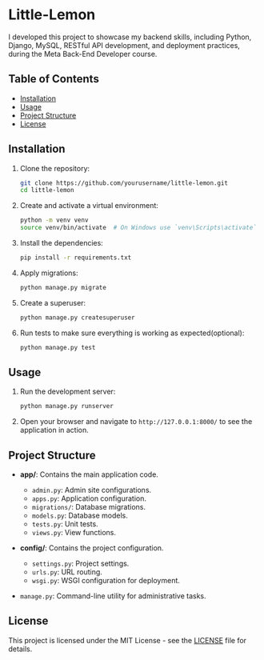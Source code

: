 # Little-Lemon

I developed this project to showcase my backend skills, including Python, Django, MySQL, RESTful API development, and deployment practices, during the Meta Back-End Developer course.

## Table of Contents

-   [Installation](#installation)
-   [Usage](#usage)
-   [Project Structure](#project-structure)
-   [License](#license)

## Installation

1. Clone the repository:

    ```sh
    git clone https://github.com/yourusername/little-lemon.git
    cd little-lemon
    ```

2. Create and activate a virtual environment:

    ```sh
    python -m venv venv
    source venv/bin/activate  # On Windows use `venv\Scripts\activate`
    ```

3. Install the dependencies:

    ```sh
    pip install -r requirements.txt
    ```

4. Apply migrations:

    ```sh
    python manage.py migrate
    ```

5. Create a superuser:

    ```sh
    python manage.py createsuperuser
    ```

6. Run tests to make sure everything is working as expected(optional):
    ```sh
    python manage.py test
    ```

## Usage

1. Run the development server:

    ```sh
    python manage.py runserver
    ```

2. Open your browser and navigate to `http://127.0.0.1:8000/` to see the application in action.

## Project Structure

-   **app/**: Contains the main application code.

    -   `admin.py`: Admin site configurations.
    -   `apps.py`: Application configuration.
    -   `migrations/`: Database migrations.
    -   `models.py`: Database models.
    -   `tests.py`: Unit tests.
    -   `views.py`: View functions.

-   **config/**: Contains the project configuration.

    -   `settings.py`: Project settings.
    -   `urls.py`: URL routing.
    -   `wsgi.py`: WSGI configuration for deployment.

-   `manage.py`: Command-line utility for administrative tasks.

## License

This project is licensed under the MIT License - see the [LICENSE](LICENSE) file for details.
